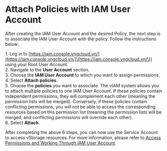 # Attach Policies with IAM User Account

After creating the IAM User Account and the desired Policy, the next step is to associate the IAM User Account with the policy. Follow the instructions below:

1\. Log in to [https://iam.console.vngcloud.vn/](https://iam.console.vngcloud.vn/]\(https://iam.console.vngcloud.vn/\)) using your Root User Account.\
2\. Navigate to the **User Account** section.\
3\. Choose the **IAM User Account** to which you want to assign permissions.\
4\. Select **Attach policies**.\
5\. Choose the **policies** you want to associate. The vIAM system allows you to attach multiple policies to one IAM User Account. If these policies contain independent permissions, they will complement each other (meaning the permission lists will be merged). Conversely, if these policies contain conflicting permissions, you will not be able to access the corresponding resources based on this permission list (meaning the permission lists will be merged, and conflicting permissions will override each other).\
6\. Select **Attach**.

After completing the above 6 steps, you can now use the Service Account to access vStorage resources. For more information, please refer to [Access Permissions and Working Through IAM User Account](https://docs.vngcloud.vn/display/VSEN/Access+Permissions+and+Working+Through+IAM+User+Account).
